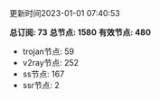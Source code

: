 更新时间2023-01-01 07:40:53

**总订阅: 73**
**总节点: 1580**
**有效节点: 480**
- trojan节点: 59
- v2ray节点: 252
- ss节点: 167
- ssr节点: 2
